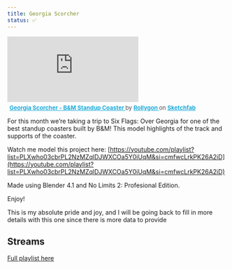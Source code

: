 ```yaml
---
title: Georgia Scorcher
status: ✅
---
```


<div class="sketchfab-embed-wrapper"> <iframe title="Georgia Scorcher - B&M Standup Coaster" frameborder="0" allowfullscreen mozallowfullscreen="true" webkitallowfullscreen="true" allow="autoplay; fullscreen; xr-spatial-tracking" xr-spatial-tracking execution-while-out-of-viewport execution-while-not-rendered web-share src="https://sketchfab.com/models/f425043b3fed4024a8ed04973712ad96/embed"> </iframe> <p style="font-size: 13px; font-weight: normal; margin: 5px; color: #4A4A4A;"> <a href="https://sketchfab.com/3d-models/georgia-scorcher-bm-standup-coaster-f425043b3fed4024a8ed04973712ad96?utm_medium=embed&utm_campaign=share-popup&utm_content=f425043b3fed4024a8ed04973712ad96" target="_blank" rel="nofollow" style="font-weight: bold; color: #1CAAD9;"> Georgia Scorcher - B&M Standup Coaster </a> by <a href="https://sketchfab.com/Rollygon?utm_medium=embed&utm_campaign=share-popup&utm_content=f425043b3fed4024a8ed04973712ad96" target="_blank" rel="nofollow" style="font-weight: bold; color: #1CAAD9;"> Rollygon </a> on <a href="https://sketchfab.com?utm_medium=embed&utm_campaign=share-popup&utm_content=f425043b3fed4024a8ed04973712ad96" target="_blank" rel="nofollow" style="font-weight: bold; color: #1CAAD9;">Sketchfab</a></p></div>

For this month we’re taking a trip to Six Flags: Over Georgia for one of the best standup coasters built by B&M! This model highlights of the track and supports of the coaster.

Watch me model this project here: [https://youtube.com/playlist?list=PLXwho03cbrPL2NzMZqlDJWXCOa5Y0iUqM&si=cmfwcLrkPK26A2iD](https://youtube.com/playlist?list=PLXwho03cbrPL2NzMZqlDJWXCOa5Y0iUqM&si=cmfwcLrkPK26A2iD)

Made using Blender 4.1 and No Limits 2: Profesional Edition.

Enjoy!

This is my absolute pride and joy, and I will be going back to fill in more details with this one since there is more data to provide

## Streams 

[Full playlist here](https://youtube.com/playlist?list=PLXwho03cbrPL2NzMZqlDJWXCOa5Y0iUqM&si=ZAIRnNZZxU1mDCLS)
